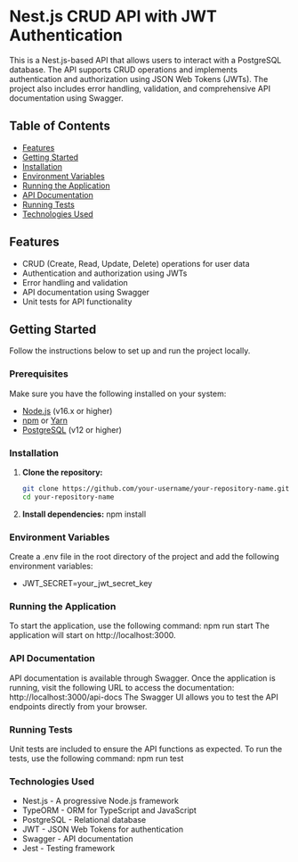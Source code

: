 # Nest.js CRUD API with JWT Authentication

This is a Nest.js-based API that allows users to interact with a PostgreSQL database. The API supports CRUD operations and implements authentication and authorization using JSON Web Tokens (JWTs). The project also includes error handling, validation, and comprehensive API documentation using Swagger.

## Table of Contents

- [Features](#features)
- [Getting Started](#getting-started)
- [Installation](#installation)
- [Environment Variables](#environment-variables)
- [Running the Application](#running-the-application)
- [API Documentation](#api-documentation)
- [Running Tests](#running-tests)
- [Technologies Used](#technologies-used)

## Features

- CRUD (Create, Read, Update, Delete) operations for user data
- Authentication and authorization using JWTs
- Error handling and validation
- API documentation using Swagger
- Unit tests for API functionality

## Getting Started

Follow the instructions below to set up and run the project locally.

### Prerequisites

Make sure you have the following installed on your system:

- [Node.js](https://nodejs.org/) (v16.x or higher)
- [npm](https://www.npmjs.com/) or [Yarn](https://yarnpkg.com/)
- [PostgreSQL](https://www.postgresql.org/) (v12 or higher)

### Installation

1. **Clone the repository:**

   ```bash
   git clone https://github.com/your-username/your-repository-name.git
   cd your-repository-name
2. **Install dependencies:**
    npm install

### Environment Variables
Create a .env file in the root directory of the project and add the following environment variables:
- JWT_SECRET=your_jwt_secret_key

### Running the Application
To start the application, use the following command:
npm run start
The application will start on http://localhost:3000.

### API Documentation
API documentation is available through Swagger. Once the application is running, visit the following URL to access the documentation:
http://localhost:3000/api-docs
The Swagger UI allows you to test the API endpoints directly from your browser.

### Running Tests
Unit tests are included to ensure the API functions as expected. To run the tests, use the following command:
npm run test

### Technologies Used
- Nest.js - A progressive Node.js framework
- TypeORM - ORM for TypeScript and JavaScript
- PostgreSQL - Relational database
- JWT - JSON Web Tokens for authentication
- Swagger - API documentation
- Jest - Testing framework



